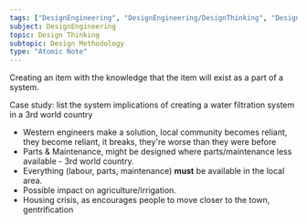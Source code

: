 ```yaml
---
tags: ["DesignEngineering", "DesignEngineering/DesignThinking", "DesignEngineering/DesignThinking/DesignMethodology"]
subject: DesignEngineering
topic: Design Thinking
subtopic: Design Methodology
type: "Atomic Note"
---
```


Creating an item with the knowledge that the item will exist as a part of a system.

Case study: list the system implications of creating a water filtration system in a 3rd world country
 - Western engineers make a solution, local community becomes reliant, they become reliant, it breaks, they're worse than they were before
 - Parts & Maintenance, might be designed where parts/maintenance less available - 3rd world country.
 - Everything (labour, parts, maintenance) **must** be available in the local area.
 - Possible impact on agriculture/irrigation.
 - Housing crisis, as encourages people to move closer to the town, gentrification